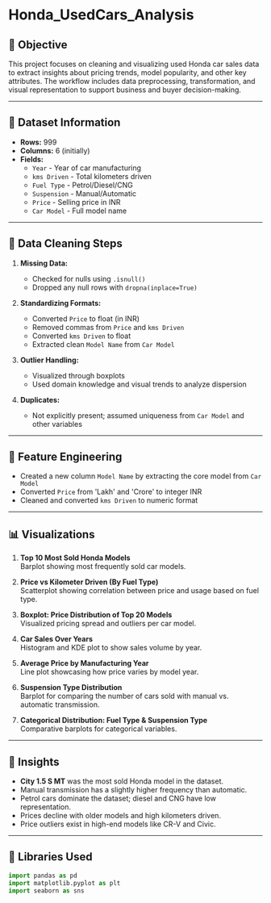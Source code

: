 # Honda_UsedCars_Analysis

## 📌 Objective
This project focuses on cleaning and visualizing used Honda car sales data to extract 
insights about pricing trends, model popularity, and other key attributes. 
The workflow includes data preprocessing, transformation, and visual representation to support business and buyer decision-making.

---

## 📂 Dataset Information

- **Rows:** 999  
- **Columns:** 6 (initially)
- **Fields:**
  - `Year` - Year of car manufacturing
  - `kms Driven` - Total kilometers driven
  - `Fuel Type` - Petrol/Diesel/CNG
  - `Suspension` - Manual/Automatic
  - `Price` - Selling price in INR
  - `Car Model` - Full model name

---

## 🧹 Data Cleaning Steps

1. **Missing Data:**  
   - Checked for nulls using `.isnull()`  
   - Dropped any null rows with `dropna(inplace=True)`

2. **Standardizing Formats:**
   - Converted `Price` to float (in INR)  
   - Removed commas from `Price` and `kms Driven`  
   - Converted `kms Driven` to float  
   - Extracted clean `Model Name` from `Car Model`

3. **Outlier Handling:**
   - Visualized through boxplots  
   - Used domain knowledge and visual trends to analyze dispersion

4. **Duplicates:**  
   - Not explicitly present; assumed uniqueness from `Car Model` and other variables

---

## 🔁 Feature Engineering

- Created a new column `Model Name` by extracting the core model from `Car Model`
- Converted `Price` from 'Lakh' and 'Crore' to integer INR
- Cleaned and converted `kms Driven` to numeric format

---

## 📊 Visualizations

1. **Top 10 Most Sold Honda Models**  
   Barplot showing most frequently sold car models.

2. **Price vs Kilometer Driven (By Fuel Type)**  
   Scatterplot showing correlation between price and usage based on fuel type.

3. **Boxplot: Price Distribution of Top 20 Models**  
   Visualized pricing spread and outliers per car model.

4. **Car Sales Over Years**  
   Histogram and KDE plot to show sales volume by year.

5. **Average Price by Manufacturing Year**  
   Line plot showcasing how price varies by model year.

6. **Suspension Type Distribution**  
   Barplot for comparing the number of cars sold with manual vs. automatic transmission.

7. **Categorical Distribution: Fuel Type & Suspension Type**  
   Comparative barplots for categorical variables.

---

## 🧠 Insights

- **City 1.5 S MT** was the most sold Honda model in the dataset.
- Manual transmission has a slightly higher frequency than automatic.
- Petrol cars dominate the dataset; diesel and CNG have low representation.
- Prices decline with older models and high kilometers driven.
- Price outliers exist in high-end models like CR-V and Civic.

---

## 📁 Libraries Used

```python
import pandas as pd
import matplotlib.pyplot as plt
import seaborn as sns
